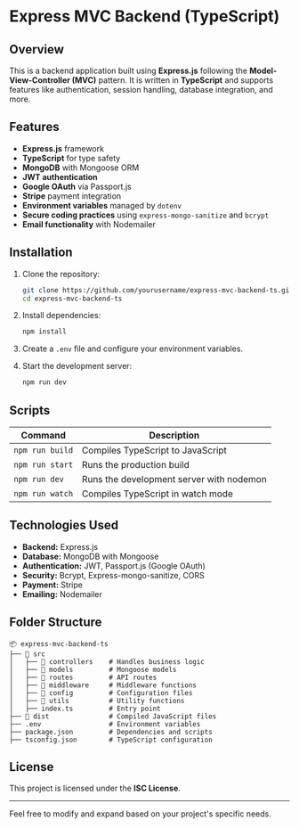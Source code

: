 # Express MVC Backend (TypeScript)

## Overview
This is a backend application built using **Express.js** following the **Model-View-Controller (MVC)** pattern. It is written in **TypeScript** and supports features like authentication, session handling, database integration, and more.

## Features
- **Express.js** framework
- **TypeScript** for type safety
- **MongoDB** with Mongoose ORM
- **JWT authentication**
- **Google OAuth** via Passport.js
- **Stripe** payment integration
- **Environment variables** managed by `dotenv`
- **Secure coding practices** using `express-mongo-sanitize` and `bcrypt`
- **Email functionality** with Nodemailer

## Installation

1. Clone the repository:
   ```sh
   git clone https://github.com/yourusername/express-mvc-backend-ts.git
   cd express-mvc-backend-ts
   ```

2. Install dependencies:
   ```sh
   npm install
   ```

3. Create a `.env` file and configure your environment variables.

4. Start the development server:
   ```sh
   npm run dev
   ```

## Scripts
| Command          | Description |
|-----------------|-------------|
| `npm run build` | Compiles TypeScript to JavaScript |
| `npm run start` | Runs the production build |
| `npm run dev`   | Runs the development server with nodemon |
| `npm run watch` | Compiles TypeScript in watch mode |

## Technologies Used
- **Backend:** Express.js
- **Database:** MongoDB with Mongoose
- **Authentication:** JWT, Passport.js (Google OAuth)
- **Security:** Bcrypt, Express-mongo-sanitize, CORS
- **Payment:** Stripe
- **Emailing:** Nodemailer

## Folder Structure
```
📦 express-mvc-backend-ts
├── 📂 src
│   ├── 📂 controllers    # Handles business logic
│   ├── 📂 models         # Mongoose models
│   ├── 📂 routes         # API routes
│   ├── 📂 middleware     # Middleware functions
│   ├── 📂 config         # Configuration files
│   ├── 📂 utils          # Utility functions
│   ├── index.ts         # Entry point
├── 📂 dist               # Compiled JavaScript files
├── .env                 # Environment variables
├── package.json         # Dependencies and scripts
├── tsconfig.json        # TypeScript configuration
```

## License
This project is licensed under the **ISC License**.

---
Feel free to modify and expand based on your project's specific needs.

